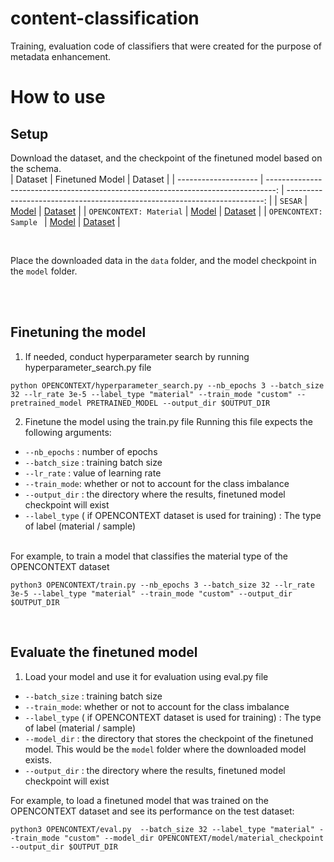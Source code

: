 # content-classification

Training, evaluation code of classifiers that were created for the purpose of metadata enhancement. 

# How to use

## Setup
Download the dataset, and the checkpoint of the finetuned model based on the schema. 
<br/>
| Dataset                |  Finetuned Model |  Dataset  |
| -------------------- | --------------------------------------------------------------------------------: | ------------------------------------------------------------------------: | 
| `SESAR`  |     [Model](https://drive.google.com/drive/folders/1WIlC-T5FlRLm8JT0uGt_mI4PWZFAoHz3) |     [Dataset](https://drive.google.com/drive/folders/1XvpNynbiCHbvlYX90AYbFDinjNplRXtg) |
| `OPENCONTEXT: Material`  |     [Model](https://drive.google.com/drive/folders/1aPoLCHSi_ezse_TO5y6utnEUMor5lt8l) |     [Dataset](https://drive.google.com/drive/folders/1XvpNynbiCHbvlYX90AYbFDinjNplRXtg) |
| `OPENCONTEXT: Sample `  |     [Model](https://drive.google.com/drive/folders/1UGiFJRcXDIQ8qoHArYzMOq2aLFOfVgbP) |     [Dataset](https://drive.google.com/drive/folders/1XvpNynbiCHbvlYX90AYbFDinjNplRXtg) |


<br/>

Place the downloaded data in the `data` folder, and the model checkpoint in the `model` folder.

<br/>
<br/>

## Finetuning the model
1. If needed, conduct hyperparameter search by running hyperparameter_search.py file <br/>
```
python OPENCONTEXT/hyperparameter_search.py --nb_epochs 3 --batch_size 32 --lr_rate 3e-5 --label_type "material" --train_mode "custom" --pretrained_model PRETRAINED_MODEL --output_dir $OUTPUT_DIR 
```

2. Finetune the model using the train.py file 
Running this file expects the following arguments:
* `--nb_epochs` : number of epochs
* `--batch_size` : training batch size
* `--lr_rate` : value of learning rate
* `--train_mode`: whether or not to account for the class imbalance 
* `--output_dir` : the directory where the results, finetuned model checkpoint will exist
* `--label_type` ( if OPENCONTEXT dataset is used for training) : The type of label  (material / sample)
<br/>
For example, to train a model that classifies the material type of the OPENCONTEXT dataset 

```
python3 OPENCONTEXT/train.py --nb_epochs 3 --batch_size 32 --lr_rate 3e-5 --label_type "material" --train_mode "custom" --output_dir $OUTPUT_DIR 
```

<br/>

## Evaluate the finetuned model 

1. Load your model and use it for evaluation using eval.py file
* `--batch_size` : training batch size
* `--train_mode`: whether or not to account for the class imbalance 
* `--label_type` ( if OPENCONTEXT dataset is used for training) : The type of label  (material / sample)
* `--model_dir` : the directory that stores the checkpoint of the finetuned model. This would be the `model` folder where the downloaded model exists.
* `--output_dir` : the directory where the results, finetuned model checkpoint will exist

For example, to load a finetuned model that was trained on the OPENCONTEXT dataset and see its performance on the test dataset: 
```
python3 OPENCONTEXT/eval.py  --batch_size 32 --label_type "material" --train_mode "custom" --model_dir OPENCONTEXT/model/material_checkpoint --output_dir $OUTPUT_DIR 
```